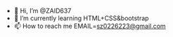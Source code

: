 - 👋 Hi, I’m @ZAID637
- 🌱 I’m currently learning  HTML+CSS&bootstrap
- 📫 How to reach me EMAIL=sz0226223@gmail.com

<!---
ZAID637/ZAID637 is a ✨ special ✨ repository because its `README.md` () appears on your GitHub profile.
You can click the Preview link to take a look at your changes.
--->
